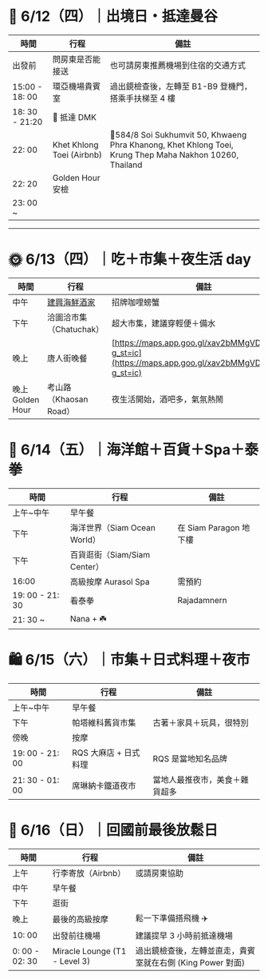
# 🛫 6/12（四）｜出境日・抵達曼谷

| 時間             | 行程                        | 備註                                                                                                       |
| -------------- | ------------------------- | -------------------------------------------------------------------------------------------------------- |
| 出發前            | 問房東是否能接送                  | 也可請房東推薦機場到住宿的交通方式                                                                                        |
| 15:00 - 18: 00 | 環亞機場貴賓室                   | 過出鏡檢查後，左轉至 B1-B9 登機門，搭乘手扶梯至 4 樓                                                                          |
| 18: 30 - 21:20 | 🛬 抵達 DMK                 |                                                                                                          |
| 22: 00         | Khet Khlong Toei (Airbnb) | 📍584/8 Soi Sukhumvit 50, Khwaeng Phra Khanong, Khet Khlong Toei, Krung Thep Maha Nakhon 10260, Thailand |
| 22: 20         | Golden Hour 安檢            |                                                                                                          |
| 23: 00 ~       |                           |                                                                                                          |

---

# 🌞 6/13（四）｜吃＋市集＋夜生活 day

| 時間            | 行程                                           | 備註                                                                                                     |
| ------------- | -------------------------------------------- | ------------------------------------------------------------------------------------------------------ |
| 中午            | [建興海鮮酒家](https://www.somboonseafood.com/en/) | 招牌咖哩螃蟹                                                                                                 |
| 下午            | 洽圖洽市集（Chatuchak）                             | 超大市集，建議穿輕便＋備水                                                                                          |
| 晚上            | 唐人街晚餐                                        | [https://maps.app.goo.gl/xav2bMMgVDTst8Zs8?g_st=ic](https://maps.app.goo.gl/xav2bMMgVDTst8Zs8?g_st=ic) |
| 晚上Golden Hour | 考山路（Khaosan Road）                            | 夜生活開始，酒吧多，氣氛熱鬧                                                                                         |

# 🐠 6/14（五）｜海洋館＋百貨＋Spa＋泰拳

| 時間              | 行程                     | 備註                 |
| --------------- | ---------------------- | ------------------ |
| 上午~中午           | 早午餐                    |                    |
| 下午              | 海洋世界（Siam Ocean World） | 在 Siam Paragon 地下樓 |
| 下午              | 百貨逛街（Siam/Siam Center） |                    |
| 16:00           | 高級按摩 Aurasol Spa       | 需預約                |
| 19: 00 - 21: 30 | 看泰拳                    | Rajadamnern        |
| 21: 30 ~        | Nana + ☘️              |                    |

# 🛍️ 6/15（六）｜市集＋日式料理＋夜市

| 時間              | 行程             | 備註              |
| --------------- | -------------- | --------------- |
| 上午~中午           | 早午餐            |                 |
| 下午              | 帕塔維科舊貨市集       | 古著＋家具＋玩具，很特別    |
| 傍晚              | 按摩             |                 |
| 19: 00 - 21: 00 | RQS 大麻店 + 日式料理 | RQS 是當地知名品牌     |
| 21: 30 - 01: 00 | 席琳納卡鐵道夜市       | 當地人最推夜市，美食＋雜貨超多 |

# 🎒 6/16（日）｜回國前最後放鬆日

| 時間             | 行程                            | 備註                                   |
| -------------- | ----------------------------- | ------------------------------------ |
| 上午             | 行李寄放（Airbnb）                  | 或請房東協助                               |
| 中午             | 早午餐                           |                                      |
| 下午             | 逛街                            |                                      |
| 晚上             | 最後的高級按摩                       | 鬆一下準備搭飛機 ✈️                          |
| 10: 00         | 出發前往機場                        | 建議提早 3 小時前抵達機場                       |
| 0: 00 - 02: 30 | Miracle Lounge (T1 - Level 3) | 過出鏡檢查後，左轉並直走，貴賓室就在右側 (King Power 對面) |
